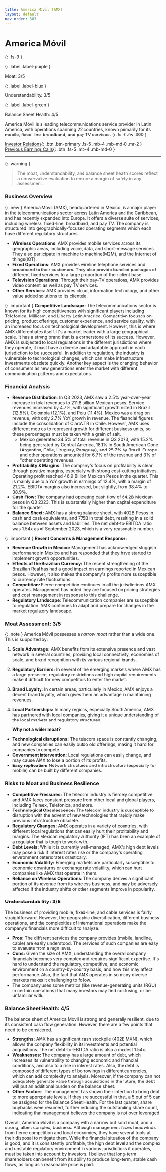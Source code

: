 ```yaml
---
title: America Móvil (AMX)
layout: default
nav_order: 303
---
```


# America Móvil
{: .fs-9 }

{: .label .label-purple }

Moat: 3/5

{: .label .label-blue }

Understandability: 3/5

{: .label .label-green }

Balance Sheet Health: 4/5

America Móvil is a leading telecommunications service provider in Latin America, with operations spanning 22 countries, known primarily for its mobile, fixed-line, broadband, and pay TV services.
{: .fs-6 .fw-300 }

[Investor Relations](https://www.google.com/search?q=AMX+investor+relations){: .btn .btn-primary .fs-5 .mb-4 .mb-md-0 .mr-2 }
[Previous Earnings Calls](https://discountingcashflows.com/company/AMX/transcripts/){: .btn .fs-5 .mb-4 .mb-md-0 }

---

{: .warning }
>The moat, understandability, and balance sheet health scores reflect a conservative evaluation to ensure a margin of safety in any assessment.



### Business Overview
{: .new }
America Móvil (AMX), headquartered in Mexico, is a major player in the telecommunications sector across Latin America and the Caribbean, and has recently expanded into Europe. It offers a diverse suite of services, including wireless, fixed-line, broadband, and pay TV. The company is structured into geographically-focused operating segments which each have different regulatory structures.
* **Wireless Operations**: AMX provides mobile services across its geographic areas, including voice, data, and short-message services. They also participate in machine to machine(M2M), and the Internet of things(IOT).
* **Fixed Operations**: AMX provides wireline telephone services and broadband to their customers. They also provide bundled packages of different fixed services to a large proportion of their client base.
* **Television Operations**: Through their pay-TV operations, AMX provides video content, as well as pay TV services. 
* **Other Services**: AMX provides cloud, information technology, and other value added solutions to its clientele.

{: .important }
**Competitive Landscape:** The telecommunications sector is known for its high competitiveness with significant players including Telefonica, Millicom, and Liberty Latin America. Competition focuses on pricing, product offerings, customer experience, and service quality, with an increased focus on technological development. However, this is where AMX differentiates itself. It's a market leader with a large geographical scale. It has a strong brand that is a cornerstone of its success. However, AMX is subjected to local regulations in the different jurisdictions where they operate, it must have a diverse and adaptable approach in each jurisdiction to be successful. In addition to regulation, the industry is vulnerable to technological changes, which can make infrastructure investments obsolete quickly. Another key aspect is the changing behavior of consumers as new generations enter the market with different communication patterns and expectations.

### Financial Analysis
*  **Revenue Distribution**: In Q3 2023, AMX saw a 2.5% year-over-year increase in total revenues to 211.8 billion Mexican pesos. Service revenues increased by 4.7%, with significant growth noted in Brazil (12.5%), Colombia (12.1%), and Peru (11.4%). Mexico was a drag on revenue, with only 2.7% YoY growth in revenue. The financial figures include the consolidation of ClaroVTR in Chile. However, AMX uses different metrics to represent growth for different business units, so these percentages must be taken with a grain of salt.
    - Mexico generated 34.5% of total revenue in Q3 2023, with 15.2% being generated by Central America, 18.1% in South American Cone (Argentina, Chile, Uruguay, Paraguay), and 25.7% by Brazil. Europe and other operations amounted for 6.7% of the revenue and 3% of "other operating revenues.
* **Profitability & Margins**: The company's focus on profitability is clear through positive margins, especially with strong cost-cutting initiatives. Operating profit reached 46.9 Billion Mexican Pesos in the quarter. This is mainly due to a YoY growth in earnings of 12.4%, with a margin of 21.2%. EBIDTA margins also increased, but slightly, from 38.4% to 38.9%.
*  **Cash Flow:** The company had operating cash flow of 64.2B Mexican pesos in Q3 2023. This is substantially higher than capital expenditure for the quarter.
 * **Balance Sheet:** AMX has a strong balance sheet, with 402B Pesos in cash and cash equivalents, and 775B in total debt, resulting in a solid balance between assets and liabilities. The net debt-to-EBITDA ratio was 1.54x as of September 2023, which is a very reasonable number.

{: .important }
**Recent Concerns & Management Response:**
*  **Revenue Growth in Mexico:** Management has acknowledged sluggish performance in Mexico and has responded that they have started to implement growth opportunities.
*  **Effects of the Brazilian Currency:** The recent strengthening of the Brazilian Real has had a good impact on earnings reported in Mexican pesos. However, it also makes the company's profits more susceptible to currency rate fluctuations.
*  **Competition:** Fierce competition continues in all the jurisdictions AMX operates. Management has noted they are focused on pricing strategies and cost management in response to this challenge.
*  **Regulatory Landscape**: Telecommunication companies are susceptible to regulation. AMX continues to adapt and prepare for changes in the market regulatory landscape.

### Moat Assessment: 3/5
{: .note }
America Móvil possesses a *narrow moat* rather than a wide one. This is supported by:
1.  **Scale Advantage:** AMX benefits from its extensive presence and vast network in several countries, providing local connectivity, economies of scale, and brand recognition with its various regional brands.
2.  **Regulatory Barriers:** In several of the emerging markets where AMX has a large presence, regulatory restrictions and high capital requirements make it difficult for new competitors to enter the market.
3. **Brand Loyalty:** In certain areas, particularly in Mexico, AMX enjoys a decent brand loyalty, which gives them an advantage in maintaining revenues.
4. **Local Partnerships:** In many regions, especially South America, AMX has partnered with local companies, giving it a unique understanding of the local markets and regulatory structures.

    **Why not a wider moat?**
* **Technological disruptions:** The telecom space is constantly changing, and new companies can easily outdo old offerings, making it hard for companies to compete.
*  **Government intervention:** Local regulations can easily change, and may cause AMX to lose a portion of its profits.
*   **Easy replication:** Network structures and infrastructure (especially for mobile) can be built by different companies.

### Risks to Moat and Business Resilience

* **Competitive Pressures:** The telecom industry is fiercely competitive and AMX faces constant pressure from other local and global players, including Telmex, Telefonica, and more.
* **Technological Obsolescence:** The telecom industry is susceptible to disruption with the advent of new technologies that rapidly make previous infrastructure obsolete.
* **Regulatory Changes:** AMX operates in a variety of countries, with different local regulations that can easily hurt their profitability and margins. The Mexican regulatory authority (IFT) has been an example of a regulator that is tough to work with.
* **Debt Levels:** While it is currently well-managed, AMX's high debt levels may pose a risk if interest rates rise or the company's operating environment deteriorates drastically.
* **Economic Volatility:** Emerging markets are particularly susceptible to economic downturns or exchange rate volatility, which can hurt companies like AMX that operate in them.
* **Reliance on Wireless Operations**: The company derives a significant portion of its revenue from its wireless business, and may be adversely affected if the industry shifts or other segments improve in popularity.

### Understandability: 3/5
The business of providing mobile, fixed-line, and cable services is fairly straightforward. However, the geographic diversification, different business operations, and the complexities of international operations make the company’s financials more difficult to analyze.
* **Pros:** The different services the company provides (mobile, landline, cable) are easily understood. The services of such companies are easy to evaluate from a high level.
*  **Cons:** Given the size of AMX, understanding the overall company financials becomes very complex and requires significant expertise. It's hard to understand the regulatory, competitive, and economic environment on a country-by-country basis, and how this may affect performance. Also, the fact that AMX operates in so many diverse markets makes it challenging to follow.
* The company uses some metrics (like revenue-generating units (RGU) in certain operations) that many investors may find confusing, or be unfamiliar with.

### Balance Sheet Health: 4/5

The balance sheet of America Movil is strong and generally resilient, due to its consistent cash flow generation. However, there are a few points that need to be considered.
*   **Strengths:** AMX has a significant cash stockpile (402B MXN), which allows the company flexibility in its investments and potential acquisitions. The net debt-to-EBITDA ratio is also a modest 1.54x.
*   **Weaknesses:** The company has a large amount of debt, which increases its vulnerability to changing economic and financial conditions, and also to a rise in interest rates. Also, the debt is composed of different types of borrowings in different currencies, which can add complexity to analysis. Moreover, if the company can not adequately generate value through acquisitions in the future, the debt will put an additional burden on the balance sheet.
*  **Other Factors**: The management has shown their intention to bring debt to more appropriate levels. If they are successful in that, a 5 out of 5 can be assigned for the Balance Sheet Health. For the last quarter, share buybacks were resumed, further reducing the outstanding share count, indicating that management believes the company is not over leveraged.

Overall, America Móvil is a company with a narrow but solid moat, and a strong, albeit complex, business. Although management faces headwinds from fierce competition and local economies, they have several tools at their disposal to mitigate them. While the financial situation of the company is good, and it is consistently profitable, the high debt level and the complex and unstable regulatory environment in various jurisdictions it operates, must be taken into account by investors. I believe that long-term shareholders can benefit from its ability to produce long-term, stable cash flows, as long as a reasonable price is paid.

